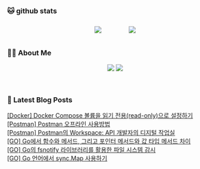 
###  🐱 github stats  

<div id="main" align="center">
    <img src="https://github-readme-stats.vercel.app/api?username=peterica&count_private=true&show_icons=true&theme=radical"
        style="height: auto; margin-left: 20px; margin-right: 20px; padding: 10px;"/>
    <img src="https://github-readme-stats.vercel.app/api/top-langs/?username=peterica&layout=compact"   
        style="height: auto; margin-left: 20px; margin-right: 20px; padding: 10px;"/>
</div>

###  💁‍♀️ About Me  
<p align="center">
    <a href="https://peterica.tistory.com/"><img src="https://img.shields.io/badge/Blog-FF5722?style=flat-square&logo=Blogger&logoColor=white"/></a>
    <a href="mailto:ilovefran.ofm@gmail.com"><img src="https://img.shields.io/badge/Gmail-d14836?style=flat-square&logo=Gmail&logoColor=white&link=ilovefran.ofm@gmail.com"/></a>
</p>

<br>

### 📕 Latest Blog Posts   

<a href ="https://peterica.tistory.com/884"> [Docker] Docker Compose 볼륨을 읽기 전용(read-only)으로 설정하기 </a> <br>
<a href ="https://peterica.tistory.com/883"> [Postman] Postman 오프라인 사용방법 </a> <br>
<a href ="https://peterica.tistory.com/882"> [Postman] Postman의 Workspace: API 개발자의 디지털 작업실 </a> <br>
<a href ="https://peterica.tistory.com/881"> [GO] Go에서 함수와 메서드, 그리고 포인터 메서드와 값 타입 메서드 차이 </a> <br>
<a href ="https://peterica.tistory.com/880"> [GO] Go의 fsnotify 라이브러리를 활용한 파일 시스템 감시 </a> <br>
<a href ="https://peterica.tistory.com/879"> [GO] Go 언어에서 sync.Map 사용하기 </a> <br>

